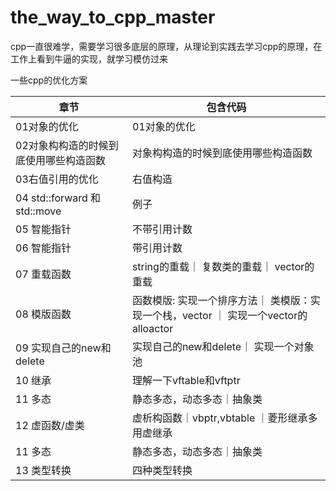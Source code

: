 # the_way_to_cpp_master

cpp一直很难学，需要学习很多底层的原理，从理论到实践去学习cpp的原理，在工作上看到牛逼的实现，就学习模仿过来

一些cpp的优化方案


| 章节                         | 包含代码                                                    |
|----------------------------|---------------------------------------------------------|
| 01对象的优化                    | 01对象的优化                                                 |
| 02对象构构造的时候到底使用哪些构造函数       | 对象构构造的时候到底使用哪些构造函数                                      |
| 03右值引用的优化                  | 右值构造                                                    |
| 04 std::forward 和std::move | 例子                                                      |
| 05 智能指针                    | 不带引用计数                                                  |
| 06 智能指针                    | 带引用计数                                                   |
| 07 重载函数                    | string的重载｜ 复数类的重载｜ vector的重载                            |
| 08 模版函数                    | 函数模版: 实现一个排序方法｜ 类模版：实现一个栈，vector ｜ 实现一个vector的alloactor |
| 09 实现自己的new和delete         | 实现自己的new和delete｜ 实现一个对象池                                |
| 10 继承                      | 理解一下vftable和vftptr                                      |
| 11 多态                      | 静态多态，动态多态｜抽象类                                           | vfptr                                  |
| 12 虚函数/虚类                  | 虚析构函数｜vbptr,vbtable  ｜菱形继承多用虚继承                         |
| 11 多态                      | 静态多态，动态多态｜抽象类                                           | vfptr                                  |
| 13 类型转换                    | 四种类型转换                                                  |

 
 
